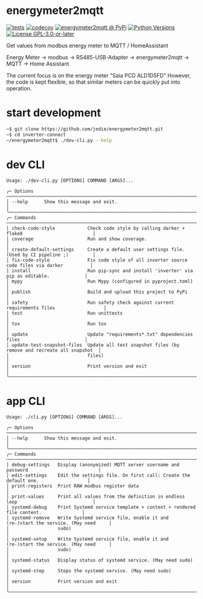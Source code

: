 # energymeter2mqtt

[![tests](https://github.com/jedie/energymeter2mqtt/actions/workflows/tests.yml/badge.svg?branch=main)](https://github.com/jedie/energymeter2mqtt/actions/workflows/tests.yml)
[![codecov](https://codecov.io/github/jedie/energymeter2mqtt/branch/main/graph/badge.svg)](https://app.codecov.io/github/jedie/energymeter2mqtt)
[![energymeter2mqtt @ PyPi](https://img.shields.io/pypi/v/energymeter2mqtt?label=energymeter2mqtt%20%40%20PyPi)](https://pypi.org/project/energymeter2mqtt/)
[![Python Versions](https://img.shields.io/pypi/pyversions/energymeter2mqtt)](https://github.com/jedie/energymeter2mqtt/blob/main/pyproject.toml)
[![License GPL-3.0-or-later](https://img.shields.io/pypi/l/energymeter2mqtt)](https://github.com/jedie/energymeter2mqtt/blob/main/LICENSE)

Get values from modbus energy meter to MQTT / HomeAssistant


Energy Meter -> modbus -> RS485-USB-Adapter -> energymeter2mqtt -> MQTT -> Home Assistant


The current focus is on the energy meter "Saia PCD ALD1D5FD"
However, the code is kept flexible, so that similar meters can be quickly put into operation.



# start development

```bash
~$ git clone https://github.com/jedie/energymeter2mqtt.git
~$ cd inverter-connect
~/energymeter2mqtt$ ./dev-cli.py --help
```


# dev CLI

[comment]: <> (✂✂✂ auto generated dev help start ✂✂✂)
```
Usage: ./dev-cli.py [OPTIONS] COMMAND [ARGS]...

╭─ Options ────────────────────────────────────────────────────────────────────────────────────────╮
│ --help      Show this message and exit.                                                          │
╰──────────────────────────────────────────────────────────────────────────────────────────────────╯
╭─ Commands ───────────────────────────────────────────────────────────────────────────────────────╮
│ check-code-style            Check code style by calling darker + flake8                          │
│ coverage                    Run and show coverage.                                               │
│ create-default-settings     Create a default user settings file. (Used by CI pipeline ;)         │
│ fix-code-style              Fix code style of all inverter source code files via darker          │
│ install                     Run pip-sync and install 'inverter' via pip as editable.             │
│ mypy                        Run Mypy (configured in pyproject.toml)                              │
│ publish                     Build and upload this project to PyPi                                │
│ safety                      Run safety check against current requirements files                  │
│ test                        Run unittests                                                        │
│ tox                         Run tox                                                              │
│ update                      Update "requirements*.txt" dependencies files                        │
│ update-test-snapshot-files  Update all test snapshot files (by remove and recreate all snapshot  │
│                             files)                                                               │
│ version                     Print version and exit                                               │
╰──────────────────────────────────────────────────────────────────────────────────────────────────╯
```
[comment]: <> (✂✂✂ auto generated dev help end ✂✂✂)


# app CLI

[comment]: <> (✂✂✂ auto generated main help start ✂✂✂)
```
Usage: ./cli.py [OPTIONS] COMMAND [ARGS]...

╭─ Options ────────────────────────────────────────────────────────────────────────────────────────╮
│ --help      Show this message and exit.                                                          │
╰──────────────────────────────────────────────────────────────────────────────────────────────────╯
╭─ Commands ───────────────────────────────────────────────────────────────────────────────────────╮
│ debug-settings   Display (anonymized) MQTT server username and password                          │
│ edit-settings    Edit the settings file. On first call: Create the default one.                  │
│ print-registers  Print RAW modbus register data                                                  │
│ print-values     Print all values from the definition in endless loop                            │
│ systemd-debug    Print Systemd service template + context + rendered file content.               │
│ systemd-remove   Write Systemd service file, enable it and (re-)start the service. (May need     │
│                  sudo)                                                                           │
│ systemd-setup    Write Systemd service file, enable it and (re-)start the service. (May need     │
│                  sudo)                                                                           │
│ systemd-status   Display status of systemd service. (May need sudo)                              │
│ systemd-stop     Stops the systemd service. (May need sudo)                                      │
│ version          Print version and exit                                                          │
╰──────────────────────────────────────────────────────────────────────────────────────────────────╯
```
[comment]: <> (✂✂✂ auto generated main help end ✂✂✂)
